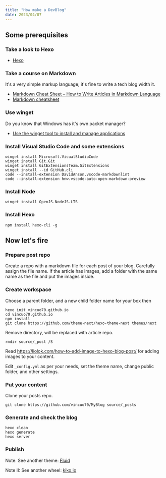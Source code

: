 ```yaml
---
title: "How make a DevBlog"
date: 2023/04/07
---
```


## Some prerequisites

### Take a look to Hexo

- [Hexo](https://hexo.io/)

### Take a course on Markdown

It's a very simple markup language; it's fine to write a tech blog width it.

- [Markdown Cheat Sheet – How to Write Articles in Markdown Language](https://www.freecodecamp.org/news/markdown-cheatsheet/)
- [Markdown cheatsheet](https://github.com/zairahira/Markdown-cheatsheet/blob/main/README.md)

### Use winget

Do you know that Windows has it's own packet manager?

- [Use the winget tool to install and manage applications](https://learn.microsoft.com/en-us/windows/package-manager/winget/)

### Install Visual Studio Code and some extensions

    winget install Microsoft.VisualStudioCode
    winget install Git.Git
    winget install GitExtensionsTeam.GitExtensions
    winget install --id GitHub.cli
    code --install-extension DavidAnson.vscode-markdownlint
    code --install-extension hnw.vscode-auto-open-markdown-preview

### Install Node

    winget install OpenJS.NodeJS.LTS

### Install Hexo

    npm install hexo-cli -g

## Now let's fire

### Prepare post repo

Create a repo with a markdown file for each post of your blog. Carefully assign the file name. If the article has images, add a folder with the same name as the file and put the images inside.

### Create workspace

Choose a parent folder, and a new child folder name for your box then

    hexo init vincuo70.github.io
    cd vincuo70.github.io
    npm install
    git clone https://github.com/theme-next/hexo-theme-next themes/next

Remove directory, will be replaced with article repo.

    rmdir source/_post /S

Read <https://liolok.com/how-to-add-image-to-hexo-blog-post/> for adding images to your content.

Edit `_config.yml` as per your needs, set the theme name, change public folder, and other settings.

### Put your content

Clone your posts repo.

    git clone https://github.com/vincuo70/MyBlog source/_posts

### Generate and check the blog

    hexo clean
    hexo generate
    hexo server

### Publish

Note: See another theme: [Fluid](https://fluid-dev.github.io/hexo-fluid-docs/en/)

Note II: See another wheel: [kiko.io](https://kiko.io/series/a-new-blog/)
